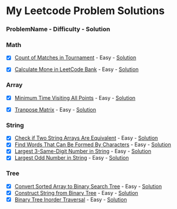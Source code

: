 # My Leetcode Problem Solutions

### ProblemName - Difficulty - Solution

### Math

- [x] [Count of Matches in Tournament](https://leetcode.com/problems/count-of-matches-in-tournament/description/) - Easy - [Solution](/Math/count_of_matches_in_tournament.cpp)
- [x] [Calculate Mone in LeetCode Bank](https://leetcode.com/problems/calculate-money-in-leetcode-bank/description/) - Easy - [Solution](/Math/calculate_money_in_leetcode_bank.cpp)


### Array

- [x] [Minimum Time Visiting All Points](https://leetcode.com/problems/minimum-time-visiting-all-points/description/) - Easy - [Solution](/Array/minimum_time_visiting_all_points.cpp)
- [x] [Tranpose Matrix](https://leetcode.com/problems/transpose-matrix/description/) - Easy - [Solution](/Array/transpose_matrix.cpp)


### String

- [x] [Check if Two String Arrays Are Equivalent](https://leetcode.com/problems/check-if-two-string-arrays-are-equivalent/) - Easy - [Solution](https://github.com/Shadman-Ahmed-Chowdhury/LeetCode-Problems-Solutions/blob/master/String/check_if_two_string_arrays_are_equivalent.cpp)
- [x] [Find Words That Can Be Formed By Characters]() - Easy - [Solution](/String/find_words_that_can_be_formed_by_characters.cpp)
- [x] [Largest 3-Same-Digit Number in String](https://leetcode.com/problems/largest-3-same-digit-number-in-string/description) - Easy - [Solution](/String/largest_3_same_digit_number_in_string.cpp)
- [x] [Largest Odd Number in String](https://leetcode.com/problems/largest-odd-number-in-string/description/) - Easy - [Solution](/String/largest_odd_number_in_string.cpp)

### Tree

- [x] [Convert Sorted Array to Binary Search Tree](https://leetcode.com/problems/convert-sorted-array-to-binary-search-tree/description/) - Easy - [Solution](https://github.com/Shadman-Ahmed-Chowdhury/LeetCode-Problems-Solutions/blob/master/Tree/convert_sorted_array_to_bst.cpp)
- [x] [Construct String from Binary Tree](https://leetcode.com/problems/construct-string-from-binary-tree/description/) - Easy - [Solution](/Tree/construct_string_from_binary_tree.cpp)
- [x] [Binary Tree Inorder Traversal](https://leetcode.com/problems/binary-tree-inorder-traversal/description/) - Easy - [Solution](/Tree/binary_tree_inorder_traversal.cpp)